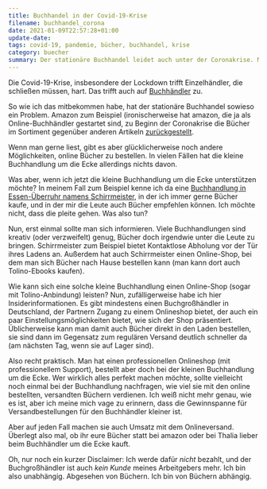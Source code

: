 ```yaml
---
title: Buchhandel in der Covid-19-Krise
filename: buchhandel_corona
date: 2021-01-09T22:57:28+01:00
update-date:
tags: covid-19, pandemie, bücher, buchhandel, krise
category: buecher
summary: Der stationäre Buchhandel leidet auch unter der Coronakrise. Man kann aber helfen, glaube ich.
---
```


Die Covid-19-Krise, insbesondere der Lockdown trifft Einzelhändler, die schließen müssen, hart. Das trifft auch auf [Buchhändler](https://www.tagesschau.de/wirtschaft/unternehmen/buchhandel-lockdown-corona-101.html) zu.

So wie ich das mitbekommen habe, hat der stationäre Buchhandel sowieso ein Problem. Amazon zum Beispiel (ironischerweise hat amazon, die ja als Online-Buchhändler gestartet sind, zu Beginn der Coronakrise die Bücher im Sortiment gegenüber anderen Artikeln [zurückgestellt](https://www.buchreport.de/news/amazon-kauft-nicht-mehr-flaechendeckend-waren-an/).

Wenn man gerne liest, gibt es aber glücklicherweise noch andere Möglichkeiten, online Bücher zu bestellen. In vielen Fällen hat die kleine Buchhandlung um die Ecke allerdings nichts davon.

Was aber, wenn ich jetzt die kleine Buchhandlung um die Ecke unterstützen möchte? In meinem Fall zum Beispiel kenne ich da eine [Buchhandlung in Essen-Überruhr namens Schirrmeister](https://schirrmeister.buchhandlung.de/shop/), in der ich immer gerne Bücher kaufe, und in der mir die Leute auch Bücher empfehlen können. Ich möchte nicht, dass die pleite gehen. Was also tun?

Nun, erst einmal sollte man sich informieren. Viele Buchhandlungen sind kreativ (oder verzweifelt) genug, Bücher doch irgendwie unter die Leute zu bringen. Schirrmeister zum Beispiel bietet Kontaktlose Abholung vor der Tür ihres Ladens an. Außerdem hat auch Schirrmeister einen Online-Shop, bei dem man sich Bücher nach Hause bestellen kann (man kann dort auch Tolino-Ebooks kaufen).

Wie kann sich eine solche kleine Buchhandlung einen Online-Shop (sogar mit Tolino-Anbindung) leisten? Nun, zufälligerweise habe ich hier Insiderinformationen. Es gibt mindestens einen Buchgroßhändler in Deutschland, der Partnern Zugang zu einem Onlineshop bietet, der auch ein paar Einstellungsmöglichkeiten bietet, wie sich der Shop präsentiert. Üblicherweise kann man damit auch Bücher direkt in den Laden bestellen, sie sind dann im Gegensatz zum regulären Versand deutlich schneller da (am nächsten Tag, wenn sie auf Lager sind).

Also recht praktisch. Man hat einen professionellen Onlineshop (mit professionellem Support), bestellt aber doch bei der kleinen Buchhandlung um die Ecke. Wer wirklich alles perfekt machen möchte, sollte vielleicht noch einmal bei der Buchhandlung nachfragen, wie viel sie mit den online bestellten, versandten Büchern verdienen. Ich weiß nicht mehr genau, wie es ist, aber ich meine mich vage zu erinnern, dass die Gewinnspanne für Versandbestellungen für den Buchhändler kleiner ist.

Aber auf jeden Fall machen sie auch Umsatz mit dem Onlineversand. Überlegt also mal, ob ihr eure Bücher statt bei amazon oder bei Thalia lieber beim Buchhändler um die Ecke kauft.

Oh, nur noch ein kurzer Disclaimer: Ich werde dafür _nicht_ bezahlt, und der Buchgroßhändler ist auch _kein Kunde_ meines Arbeitgebers mehr. Ich bin also unabhängig. Abgesehen von Büchern. Ich bin von Büchern abhängig.
